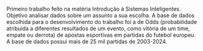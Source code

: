 Primeiro trabalho feito na matéria Introdução à Sistemas Inteligentes. Objetivo analisar dados sobre um assunto a sua escolha.
A base de dados escolhida para o desenvolvimento do trabalho foi a de Odds (probabilidade atribuída a diferentes resultados de um evento, como vitória de um time, empate ou derrota) de apostas esportivas em partidas do futebol europeu. A base de dados possui mais de 25 mil partidas de 2003-2024. 
